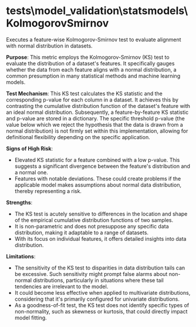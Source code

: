 # tests\model_validation\statsmodels\KolmogorovSmirnov

Executes a feature-wise Kolmogorov-Smirnov test to evaluate alignment with normal distribution in datasets.

**Purpose**: This metric employs the Kolmogorov-Smirnov (KS) test to evaluate the distribution of a dataset's
features. It specifically gauges whether the data from each feature aligns with a normal distribution, a common
presumption in many statistical methods and machine learning models.

**Test Mechanism**: This KS test calculates the KS statistic and the corresponding p-value for each column in a
dataset. It achieves this by contrasting the cumulative distribution function of the dataset's feature with an
ideal normal distribution. Subsequently, a feature-by-feature KS statistic and p-value are stored in a dictionary.
The specific threshold p-value (the value below which we reject the hypothesis that the data is drawn from a normal
distribution) is not firmly set within this implementation, allowing for definitional flexibility depending on the
specific application.

**Signs of High Risk**:
- Elevated KS statistic for a feature combined with a low p-value. This suggests a significant divergence between
the feature's distribution and a normal one.
- Features with notable deviations. These could create problems if the applicable model makes assumptions about
normal data distribution, thereby representing a risk.

**Strengths**:
- The KS test is acutely sensitive to differences in the location and shape of the empirical cumulative
distribution functions of two samples.
- It is non-parametric and does not presuppose any specific data distribution, making it adaptable to a range of
datasets.
- With its focus on individual features, it offers detailed insights into data distribution.

**Limitations**:
- The sensitivity of the KS test to disparities in data distribution tails can be excessive. Such sensitivity might
prompt false alarms about non-normal distributions, particularly in situations where these tail tendencies are
irrelevant to the model.
- It could become less effective when applied to multivariate distributions, considering that it's primarily
configured for univariate distributions.
- As a goodness-of-fit test, the KS test does not identify specific types of non-normality, such as skewness or
kurtosis, that could directly impact model fitting.